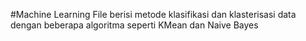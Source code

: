 #Machine Learning
File berisi metode klasifikasi dan klasterisasi data dengan beberapa algoritma seperti KMean dan Naive Bayes
